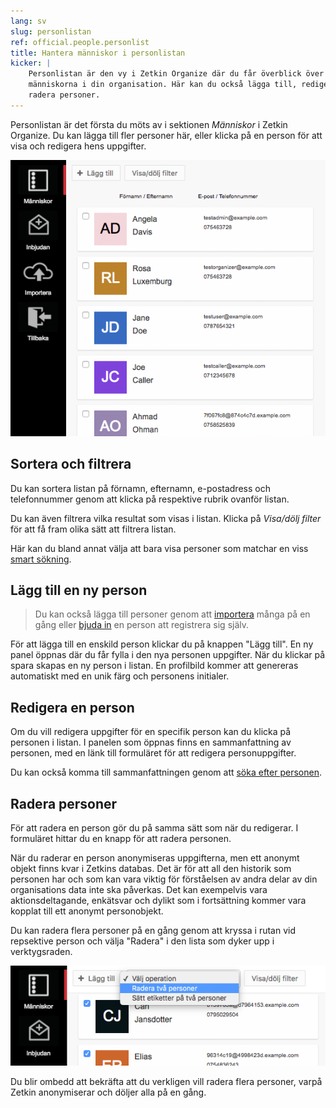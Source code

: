 ```yaml
---
lang: sv
slug: personlistan
ref: official.people.personlist
title: Hantera människor i personlistan
kicker: |
    Personlistan är den vy i Zetkin Organize där du får överblick över
    människorna i din organisation. Här kan du också lägga till, redigera och
    radera personer.
---
```


Personlistan är det första du möts av i sektionen _Människor_ i Zetkin Organize.
Du kan lägga till fler personer här, eller klicka på en person för att visa och
redigera hens uppgifter.

![Personlistan](./personlistan.png)

## Sortera och filtrera
Du kan sortera listan på förnamn, efternamn, e-postadress och telefonnummer
genom att klicka på respektive rubrik ovanför listan.

Du kan även filtrera vilka resultat som visas i listan. Klicka på _Visa/dölj
filter_ för att få fram olika sätt att filtrera listan.

Här kan du bland annat välja att bara visa personer som matchar en viss
[smart sökning](../smarta-sokningar).

## Lägg till en ny person
> Du kan också lägga till personer genom att [importera](../importera) många på
> en gång eller [bjuda in](../bjud-in) en person att registrera sig själv.

För att lägga till en enskild person klickar du på knappen "Lägg till". En ny
panel öppnas där du får fylla i den nya personen uppgifter. När du klickar på
spara skapas en ny person i listan. En profilbild kommer att genereras
automatiskt med en unik färg och personens initialer.

## Redigera en person
Om du vill redigera uppgifter för en specifik person kan du klicka på personen
i listan. I panelen som öppnas finns en sammanfattning av personen, med en länk
till formuläret för att redigera personuppgifter.

Du kan också komma till sammanfattningen genom att [söka efter personen](/sv/for-funktionarer/zetkin-organize/sok).

## Radera personer
För att radera en person gör du på samma sätt som när du redigerar. I formuläret
hittar du en knapp för att radera personen.

När du raderar en person anonymiseras uppgifterna, men ett anonymt objekt finns
kvar i Zetkins databas. Det är för att all den historik som personen har och som
kan vara viktig för förståelsen av andra delar av din organisations data inte
ska påverkas. Det kan exempelvis vara aktionsdeltagande, enkätsvar och dylikt
som i fortsättning kommer vara kopplat till ett anonymt personobjekt.

Du kan radera flera personer på en gång genom att kryssa i rutan vid repsektive
person och välja "Radera" i den lista som dyker upp i verktygsraden.

![Radera flera samtidigt](./pbo-radera.png)

Du blir ombedd att bekräfta att du verkligen vill radera flera personer, varpå
Zetkin anonymiserar och döljer alla på en gång.
